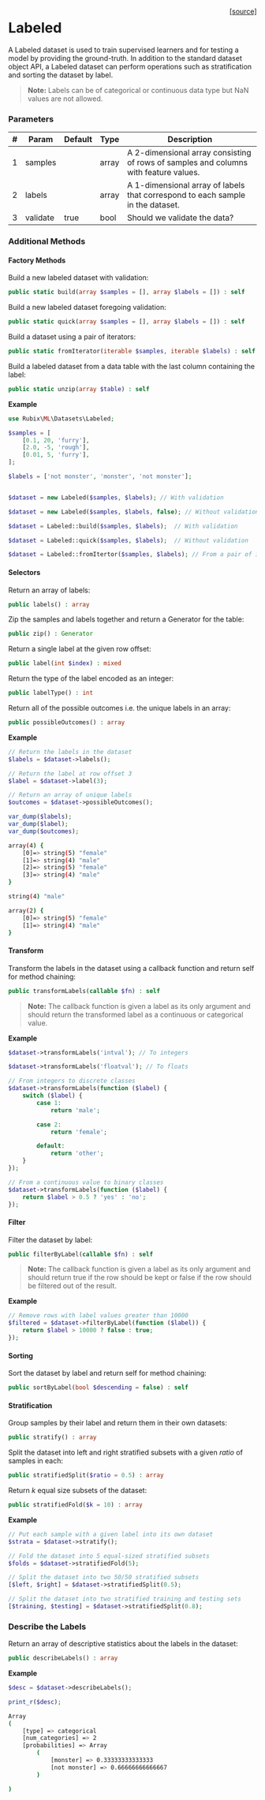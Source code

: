 <span style="float:right;"><a href="https://github.com/RubixML/RubixML/blob/master/src/Datasets/Labeled.php">[source]</a></span>

# Labeled
A Labeled dataset is used to train supervised learners and for testing a model by providing the ground-truth. In addition to the standard dataset object API, a Labeled dataset can perform operations such as stratification and sorting the dataset by label.

> **Note:** Labels can be of categorical or continuous data type but NaN values are not allowed.

### Parameters
| # | Param | Default | Type | Description |
|---|---|---|---|---|
| 1 | samples | | array | A 2-dimensional array consisting of rows of samples and columns with feature values. |
| 2 | labels | | array | A 1-dimensional array of labels that correspond to each sample in the dataset. |
| 3 | validate | true | bool | Should we validate the data? |

### Additional Methods

#### Factory Methods
Build a new labeled dataset with validation:
```php
public static build(array $samples = [], array $labels = []) : self
```

Build a new labeled dataset foregoing validation:
```php
public static quick(array $samples = [], array $labels = []) : self
```

Build a dataset using a pair of iterators:
```php
public static fromIterator(iterable $samples, iterable $labels) : self
```

Build a labeled dataset from a data table with the last column containing the label:
```php
public static unzip(array $table) : self
```

**Example**

```php
use Rubix\ML\Datasets\Labeled;

$samples = [
    [0.1, 20, 'furry'],
    [2.0, -5, 'rough'],
    [0.01, 5, 'furry'],
];

$labels = ['not monster', 'monster', 'not monster'];


$dataset = new Labeled($samples, $labels); // With validation

$dataset = new Labeled($samples, $labels, false); // Without validation

$dataset = Labeled::build($samples, $labels);  // With validation

$dataset = Labeled::quick($samples, $labels);  // Without validation

$dataset = Labeled::fromItertor($samples, $labels); // From a pair of iterators
```

#### Selectors
Return an array of labels:
```php
public labels() : array
```

Zip the samples and labels together and return a Generator for the table:
```php
public zip() : Generator
```

Return a single label at the given row offset:
```php
public label(int $index) : mixed
```

Return the type of the label encoded as an integer:
```php
public labelType() : int
```

Return all of the possible outcomes i.e. the unique labels in an array:
```php
public possibleOutcomes() : array
```

**Example**

```php
// Return the labels in the dataset
$labels = $dataset->labels();

// Return the label at row offset 3
$label = $dataset->label(3);

// Return an array of unique labels
$outcomes = $dataset->possibleOutcomes();

var_dump($labels);
var_dump($label);
var_dump($outcomes);
```

```sh
array(4) {
    [0]=> string(5) "female"
    [1]=> string(4) "male"
    [2]=> string(5) "female"
    [3]=> string(4) "male"
}

string(4) "male"

array(2) {
	[0]=> string(5) "female"
	[1]=> string(4) "male"
}
```

#### Transform
Transform the labels in the dataset using a callback function and return self for method chaining:
```php
public transformLabels(callable $fn) : self
```

> **Note:** The callback function is given a label as its only argument and should return the transformed label as a continuous or categorical value.

**Example**

```php
$dataset->transformLabels('intval'); // To integers

$dataset->transformLabels('floatval'); // To floats

// From integers to discrete classes
$dataset->transformLabels(function ($label) {
	switch ($label) {
		case 1:
			return 'male';

		case 2:
			return 'female';

		default:
			return 'other';
	}
});

// From a continuous value to binary classes
$dataset->transformLabels(function ($label) {
	return $label > 0.5 ? 'yes' : 'no';
});
```

#### Filter
Filter the dataset by label:
```php
public filterByLabel(callable $fn) : self
```

> **Note:** The callback function is given a label as its only argument and should return true if the row should be kept or false if the row should be filtered out of the result.

**Example**

```php
// Remove rows with label values greater than 10000
$filtered = $dataset->filterByLabel(function ($label)) {
	return $label > 10000 ? false : true;
});
```

#### Sorting
Sort the dataset by label and return self for method chaining:
```php
public sortByLabel(bool $descending = false) : self
```

#### Stratification
Group samples by their label and return them in their own datasets:
```php
public stratify() : array
```

Split the dataset into left and right stratified subsets with a given *ratio* of samples in each:
```php
public stratifiedSplit($ratio = 0.5) : array
```

Return *k* equal size subsets of the dataset:
```php
public stratifiedFold($k = 10) : array
```

**Example**

```php
// Put each sample with a given label into its own dataset
$strata = $dataset->stratify();

// Fold the dataset into 5 equal-sized stratified subsets
$folds = $dataset->stratifiedFold(5);

// Split the dataset into two 50/50 stratified subsets
[$left, $right] = $dataset->stratifiedSplit(0.5);

// Split the dataset into two stratified training and testing sets
[$training, $testing] = $dataset->stratifiedSplit(0.8);
```

### Describe the Labels
Return an array of descriptive statistics about the labels in the dataset:
```php
public describeLabels() : array
```

**Example**

```php
$desc = $dataset->describeLabels();

print_r($desc);
```

```sh
Array
(
    [type] => categorical
    [num_categories] => 2
    [probabilities] => Array
        (
            [monster] => 0.33333333333333
            [not monster] => 0.66666666666667
        )

)

```